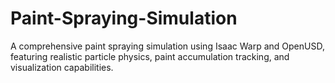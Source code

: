 # Paint-Spraying-Simulation
A comprehensive paint spraying simulation using Isaac Warp and OpenUSD, featuring realistic particle physics, paint accumulation tracking, and visualization capabilities.
